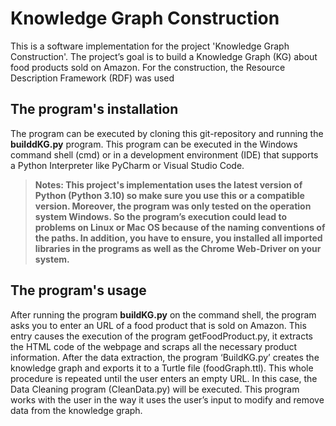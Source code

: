 # Knowledge Graph Construction 
This is a software implementation for the project 'Knowledge Graph Construction'. The project’s goal is to build a Knowledge Graph (KG) about food products sold on Amazon. For the construction, the Resource Description Framework (RDF) was used 


## The program's installation
The program can be executed by cloning this git-repository and running the **builddKG.py** program. This program can be executed in the Windows command shell (cmd) or in a development environment (IDE) that supports a Python Interpreter like PyCharm or Visual Studio Code.


>**Notes: This project's implementation uses the latest version of Python (Python 3.10) so make sure you use this or a compatible version. Moreover, the program was only tested on the operation system Windows. So the program’s execution could lead to problems on Linux or Mac OS because of the naming conventions of the paths. In addition, you have to ensure, you installed all imported libraries in the programs as well as the Chrome Web-Driver on your system.**


## The program's usage 
After running the program **buildKG.py** on the command shell, the program asks you to enter an URL of a food product that is sold on Amazon. This entry causes the execution of the program getFoodProduct.py, it extracts the HTML code of the webpage and scraps all the necessary product information. After the data extraction, the program ‘BuildKG.py’ creates the knowledge graph and exports it to a Turtle file (foodGraph.ttl). This whole procedure is repeated  until the user enters an empty URL. In this case, the Data Cleaning program (CleanData.py) will be executed. This program works with the user in the way it uses the user’s input to modify and remove data from the knowledge graph.
